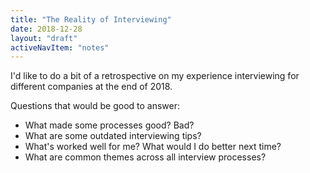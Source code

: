 ```yaml
---
title: "The Reality of Interviewing"
date: 2018-12-28
layout: "draft"
activeNavItem: "notes"
---
```

I'd like to do a bit of a retrospective on my experience interviewing for
different companies at the end of 2018.

Questions that would be good to answer:

* What made some processes good? Bad?
* What are some outdated interviewing tips?
* What's worked well for me? What would I do better next time?
* What are common themes across all interview processes?

